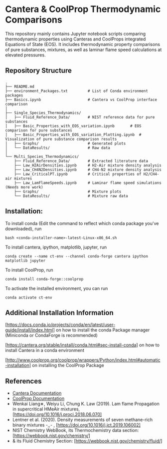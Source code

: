 # Cantera & CoolProp Thermodynamic Comparisons

This repository mainly contains Jupyter notebook scripts comparing thermodynamic properties using Canteras and CoolProps integrated Equations of State (EOS).
It includes thermodynamic property comparisons of pure substances, mixtures, as well as laminar flame speed calculations at elevated pressures.

## Repository Structure

```text
.
├── README.md
├── environment_Packages.txt         # List of Conda environment packages
├── Basics.ipynb                     # Cantera vs CoolProp interface comparison
│
├── Single_Species_Thermodynamics/
│   ├── Fluid_Reference_Data/        # NIST reference data for pure substances
│   ├── Basic_Properties_with_EOS_variation.ipynb       # EOS comparison for pure substances
│   ├── Basic_Properties_with_EOS_variation_Plotting.ipynb  # Visualization of pure substance comparison results
│   ├── Graphs/                      # Generated plots
│   └── DataResults/                 # Raw data
│
└── Multi_Species_Thermodynamics/
    ├── Fluid_Reference_Data/        # Extracted literature data
    ├── Law_H2AirDensities.ipynb     # H2-Air mixture density analysis
    ├── Law_CH4N2Densities.ipynb     # CH4-N2 mixture density analysis
    ├── Law_CriticalPT.ipynb         # Critical properties of H2/CH4-air mixtures
    ├── Law_LamFlameSpeeds.ipynb     # Laminar flame speed simulations (Needs more work)
    ├── Graphs/                      # Mixture plots
    └── DataResults/                 # Mixture raw data
```

## Installation:
To install conda (Edit the command to reflect which conda package you've downloaded), run
```text
bash <conda-installer-name>-latest-Linux-x86_64.sh
```

To install cantera, ipython, matplotlib, jupyter, run
```text
conda create --name ct-env --channel conda-forge cantera ipython matplotlib jupyter
```

To install CoolProp, run
```text
conda install conda-forge::coolprop
```

To activate the installed environment, you can run
```text
conda activate ct-env
```

## Additional Installation Information
[https://docs.conda.io/projects/conda/en/latest/user-guide/install/index.html] on how to install the conda Package manager (Miniconda or CondaForge is recommended)

[https://cantera.org/stable/install/conda.html#sec-install-conda] on how to install Cantera in a conda environment

[http://www.coolprop.org/coolprop/wrappers/Python/index.html#automatic-installation] on installing the CoolProp Package

## References
- [Cantera Documentation](https://cantera.org/index.html)
- [CoolProp Documentation](http://www.coolprop.org/)
- Wenkai Liang∗, Weiyu Li, Chung K. Law (2019). Lam flame Propagation in supercritical HMeAir mixtures, [https://doi.org/10.1016/j.proci.2018.06.070]
- Lentner et al. (2020). Density measurements of seven methane-rich binary mixtures -,,- , [https://doi.org/10.1016/j.jct.2019.106002]
- NIST Chemistry WebBook, its Thermochemistry data section: [https://webbook.nist.gov/chemistry/]
- & its Fluid Chemistry Section: [https://webbook.nist.gov/chemistry/fluid/]
